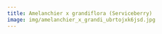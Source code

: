 ```yaml
---
title: Amelanchier x grandiflora (Serviceberry)
image: img/amelanchier_x_grandi_ubrtojxk6jsd.jpg
---
```

